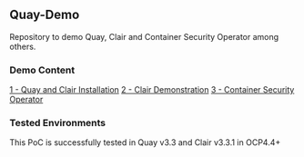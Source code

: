 ## Quay-Demo

Repository to demo Quay, Clair and Container Security Operator among others.

### Demo Content

[1 - Quay and Clair Installation](0-install-quay.md)
[2 - Clair Demonstration](1-clair-demo.md)
[3 - Container Security Operator](2-cso.md)

### Tested Environments

This PoC is successfully tested in Quay v3.3 and Clair v3.3.1 in OCP4.4+
